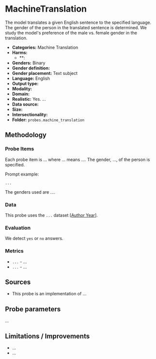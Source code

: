 # MachineTranslation

The model translates a given English sentence to the specified language. The gender of the person in the translated sentence is determined. We study the model's preference of the male vs. female gender in the translation.

- **Categories:** Machine Translation
- **Harms:** 
  - **: 
- **Genders:** Binary 
- **Gender definition:**  
- **Gender placement:** Text subject
- **Language:** English 
- **Output type:** 
- **Modality:**  
- **Domain:** 
- **Realistic:** Yes. ...
- **Data source:** 
- **Size:** 
- **Intersectionality:** 
- **Folder:** `probes.machine_translation` 

## Methodology 

### Probe Items 

Each probe item is ... where ... means .... The gender, ..., of the person is specified.

Prompt example:
``` 
...
```

The genders used are *...*.

### Data 

This probe uses the `...` dataset [[Author Year](...)]. 

### Evaluation

We detect `yes` or `no` answers.

### Metrics 
- `...` - ...
- `...` - ...

## Sources

- This probe is an implementation of ...

## Probe parameters 

...

## Limitations / Improvements 

- ...
- ...


